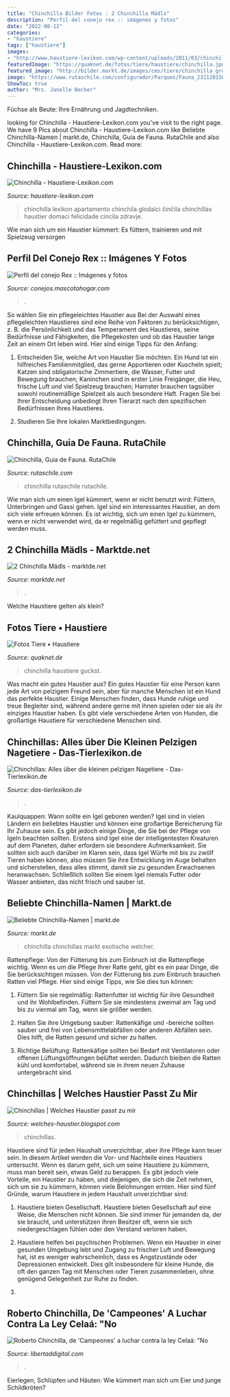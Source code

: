 ```yaml
---
title: "Chinchilla Bilder Fotos : 2 Chinchilla Mädls"
description: "Perfil del conejo rex :: imágenes y fotos"
date: "2022-08-12"
categories:
- "haustiere"
tags: ["haustiere"]
images:
- "http://www.haustiere-lexikon.com/wp-content/uploads/2011/03/chinchilla.jpg"
featuredImage: "https://quaknet.de/fotos/tiere/haustiere/chinchilla.jpg"
featured_image: "http://bilder.markt.de/images/cms/tiere/chinchilla_gross.jpg"
image: "https://www.rutaschile.com/configurador/Parques/Fauna_23112015085037.jpg"
ShowToc: true
author: "Mrs. Janelle Becker"
---
```



Füchse als Beute: Ihre Ernährung und Jagdtechniken.

	

		
looking for Chinchilla - Haustiere-Lexikon.com you've visit to the right page. We have 9 Pics about Chinchilla - Haustiere-Lexikon.com like Beliebte Chinchilla-Namen | markt.de, Chinchilla, Guia de Fauna. RutaChile and also Chinchilla - Haustiere-Lexikon.com. Read more:
		
    
## Chinchilla - Haustiere-Lexikon.com

<img loading=lazy src="http://www.haustiere-lexikon.com/wp-content/uploads/2011/03/chinchilla.jpg" onerror="this.onerror=null;this.src='https://tse1.mm.bing.net/th?id=OIP.fA1hAGzY54_NRge-QAjmvQAAAA&amp;pid=15.1';" alt="Chinchilla - Haustiere-Lexikon.com">

_Source: haustiere-lexikon.com_

>chinchilla lexikon apartamento chinchila glodalci činčila chinchillas haustier domaci felicidade cincila zdravje. 

	

Wie man sich um ein Haustier kümmert: Es füttern, trainieren und mit Spielzeug versorgen

    
## Perfil Del Conejo Rex :: Imágenes Y Fotos

<img loading=lazy src="http://conejos.mascotahogar.com/Imagenes/perfil-del-conejo-rex.jpg" onerror="this.onerror=null;this.src='https://tse2.mm.bing.net/th?id=OIP.H4HHbY6yLmlMVdBgGvaHIwHaFA&amp;pid=15.1';" alt="Perfil del conejo Rex :: Imágenes y fotos">

_Source: conejos.mascotahogar.com_

>. 

	

So wählen Sie ein pflegeleichtes Haustier aus
Bei der Auswahl eines pflegeleichten Haustieres sind eine Reihe von Faktoren zu berücksichtigen, z. B. die Persönlichkeit und das Temperament des Haustieres, seine Bedürfnisse und Fähigkeiten, die Pflegekosten und ob das Haustier lange Zeit an einem Ort leben wird. Hier sind einige Tipps für den Anfang:
1. Entscheiden Sie, welche Art von Haustier Sie möchten. Ein Hund ist ein hilfreiches Familienmitglied, das gerne Apportieren oder Kuscheln spielt; Katzen sind obligatorische Zimmertiere, die Wasser, Futter und Bewegung brauchen; Kaninchen sind in erster Linie Freigänger, die Heu, frische Luft und viel Spielzeug brauchen; Hamster brauchen tagsüber sowohl routinemäßige Spielzeit als auch besondere Haft. Fragen Sie bei Ihrer Entscheidung unbedingt Ihren Tierarzt nach den spezifischen Bedürfnissen Ihres Haustieres.

2. Studieren Sie Ihre lokalen Marktbedingungen.

    
## Chinchilla, Guia De Fauna. RutaChile

<img loading=lazy src="https://www.rutaschile.com/configurador/Parques/Fauna_23112015085037.jpg" onerror="this.onerror=null;this.src='https://tse4.mm.bing.net/th?id=OIP.7nXEvqFh3WGANDqCh3N3AAHaEK&amp;pid=15.1';" alt="Chinchilla, Guia de Fauna. RutaChile">

_Source: rutaschile.com_

>chinchilla rutaschile rutachile. 

	

Wie man sich um einen Igel kümmert, wenn er nicht benutzt wird: Füttern, Unterbringen und Gassi gehen.
Igel sind ein interessantes Haustier, an dem sich viele erfreuen können. Es ist wichtig, sich um einen Igel zu kümmern, wenn er nicht verwendet wird, da er regelmäßig gefüttert und gepflegt werden muss.

    
## 2 Chinchilla Mädls - Marktde.net

<img loading=lazy src="https://marktde.net/img/2020/10/03/chinchilla-mannchen_0.jpg" onerror="this.onerror=null;this.src='https://tse3.mm.bing.net/th?id=OIP.MEPPlZDwd081ZqVzuiDCzAHaJ4&amp;pid=15.1';" alt="2 Chinchilla Mädls - marktde.net">

_Source: marktde.net_

>. 

	

Welche Haustiere gelten als klein?

    
## Fotos Tiere • Haustiere

<img loading=lazy src="https://quaknet.de/fotos/tiere/haustiere/chinchilla.jpg" onerror="this.onerror=null;this.src='https://tse4.mm.bing.net/th?id=OIP.GSUGXRdnGcP9aZi6Sjbr9gHaIJ&amp;pid=15.1';" alt="Fotos Tiere • Haustiere">

_Source: quaknet.de_

>chinchilla haustiere guckst. 

	

Was macht ein gutes Haustier aus?
Ein gutes Haustier für eine Person kann jede Art von pelzigem Freund sein, aber für manche Menschen ist ein Hund das perfekte Haustier. Einige Menschen finden, dass Hunde ruhige und treue Begleiter sind, während andere gerne mit ihnen spielen oder sie als ihr einziges Haustier haben. Es gibt viele verschiedene Arten von Hunden, die großartige Haustiere für verschiedene Menschen sind.

    
## Chinchillas: Alles über Die Kleinen Pelzigen Nagetiere - Das-Tierlexikon.de

<img loading=lazy src="https://www.das-tierlexikon.de/wp-content/uploads/chinchilla.jpeg" onerror="this.onerror=null;this.src='https://tse1.mm.bing.net/th?id=OIP.zbG3UopfWIFxwj91baXpZAHaE8&amp;pid=15.1';" alt="Chinchillas: Alles über die kleinen pelzigen Nagetiere - Das-Tierlexikon.de">

_Source: das-tierlexikon.de_

>. 

	

Kaulquappen: Wann sollte ein Igel geboren werden?
Igel sind in vielen Ländern ein beliebtes Haustier und können eine großartige Bereicherung für Ihr Zuhause sein. Es gibt jedoch einige Dinge, die Sie bei der Pflege von Igeln beachten sollten. Erstens sind Igel eine der intelligentesten Kreaturen auf dem Planeten, daher erfordern sie besondere Aufmerksamkeit. Sie sollten sich auch darüber im Klaren sein, dass Igel Würfe mit bis zu zwölf Tieren haben können, also müssen Sie ihre Entwicklung im Auge behalten und sicherstellen, dass alles stimmt, damit sie zu gesunden Erwachsenen heranwachsen. Schließlich sollten Sie einem Igel niemals Futter oder Wasser anbieten, das nicht frisch und sauber ist.

    
## Beliebte Chinchilla-Namen | Markt.de

<img loading=lazy src="http://bilder.markt.de/images/cms/tiere/chinchilla_gross.jpg" onerror="this.onerror=null;this.src='https://tse1.mm.bing.net/th?id=OIP.M7JrKBWnGHtPE1HEHbQ1bgHaE8&amp;pid=15.1';" alt="Beliebte Chinchilla-Namen | markt.de">

_Source: markt.de_

>chinchilla chinchillas markt exotische welcher. 

	

Rattenpflege: Von der Fütterung bis zum Einbruch ist die Rattenpflege wichtig.
Wenn es um die Pflege Ihrer Ratte geht, gibt es ein paar Dinge, die Sie berücksichtigen müssen. Von der Fütterung bis zum Einbruch brauchen Ratten viel Pflege. Hier sind einige Tipps, wie Sie dies tun können:
1. Füttern Sie sie regelmäßig: Rattenfutter ist wichtig für ihre Gesundheit und ihr Wohlbefinden. Füttern Sie sie mindestens zweimal am Tag und bis zu viermal am Tag, wenn sie größer werden.

2. Halten Sie ihre Umgebung sauber: Rattenkäfige und -bereiche sollten sauber und frei von Lebensmittelabfällen oder anderen Abfällen sein. Dies hilft, die Ratten gesund und sicher zu halten.

3. Richtige Belüftung: Rattenkäfige sollten bei Bedarf mit Ventilatoren oder offenen Lüftungsöffnungen belüftet werden. Dadurch bleiben die Ratten kühl und komfortabel, während sie in ihrem neuen Zuhause untergebracht sind.

    
## Chinchillas | Welches Haustier Passt Zu Mir

<img loading=lazy src="https://3.bp.blogspot.com/-knH7emMuWtQ/Wasejq6oXSI/AAAAAAAAAB4/LKbpkfj-hVI3R_6N21JthpfdvVCsnTdkACLcBGAs/s1600/chinchilla.jpg" onerror="this.onerror=null;this.src='https://tse2.mm.bing.net/th?id=OIP.5TESMcv1H84un1jgQMSrzQHaEf&amp;pid=15.1';" alt="Chinchillas | Welches Haustier passt zu mir">

_Source: welches-haustier.blogspot.com_

>chinchillas. 

	

Haustiere sind für jeden Haushalt unverzichtbar, aber ihre Pflege kann teuer sein. In diesem Artikel werden die Vor- und Nachteile eines Haustiers untersucht.
Wenn es darum geht, sich um seine Haustiere zu kümmern, muss man bereit sein, etwas Geld zu berappen. Es gibt jedoch viele Vorteile, ein Haustier zu haben, und diejenigen, die sich die Zeit nehmen, sich um sie zu kümmern, können viele Belohnungen ernten. Hier sind fünf Gründe, warum Haustiere in jedem Haushalt unverzichtbar sind:
1. Haustiere bieten Gesellschaft. Haustiere bieten Gesellschaft auf eine Weise, die Menschen nicht können. Sie sind immer für jemanden da, der sie braucht, und unterstützen ihren Besitzer oft, wenn sie sich niedergeschlagen fühlen oder den Verstand verloren haben.

2. Haustiere helfen bei psychischen Problemen. Wenn ein Haustier in einer gesunden Umgebung lebt und Zugang zu frischer Luft und Bewegung hat, ist es weniger wahrscheinlich, dass es Angstzustände oder Depressionen entwickelt. Dies gilt insbesondere für kleine Hunde, die oft den ganzen Tag mit Menschen oder Tieren zusammenleben, ohne genügend Gelegenheit zur Ruhe zu finden.

3.

    
## Roberto Chinchilla, De &#039;Campeones&#039; A Luchar Contra La Ley Celaá: &quot;No

<img loading=lazy src="https://s.libertaddigital.com/2020/11/27/954/0/roberto-chinchilla-campeones.jpg" onerror="this.onerror=null;this.src='https://tse2.mm.bing.net/th?id=OIP.8Og_PTg3o9DNUnI6kyFnVwHaEc&amp;pid=15.1';" alt="Roberto Chinchilla, de &#039;Campeones&#039; a luchar contra la ley Celaá: &quot;No">

_Source: libertaddigital.com_

>. 

	

Eierlegen, Schlüpfen und Häuten: Wie kümmert man sich um Eier und junge Schildkröten?

